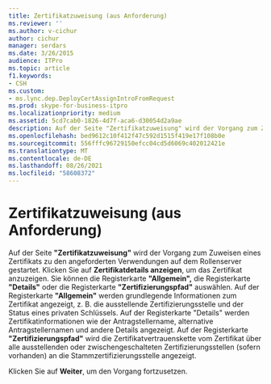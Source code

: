 ```yaml
---
title: Zertifikatzuweisung (aus Anforderung)
ms.reviewer: ''
ms.author: v-cichur
author: cichur
manager: serdars
ms.date: 3/26/2015
audience: ITPro
ms.topic: article
f1.keywords:
- CSH
ms.custom:
- ms.lync.dep.DeployCertAssignIntroFromRequest
ms.prod: skype-for-business-itpro
ms.localizationpriority: medium
ms.assetid: 5cd7cab0-1826-4d7f-aca6-d30054d2a9ae
description: Auf der Seite "Zertifikatzuweisung" wird der Vorgang zum Zuweisen eines Zertifikats zu den angeforderten Verwendungen auf dem Rollenserver gestartet. Klicken Sie auf Zertifikatdetails anzeigen, um das Zertifikat anzuzeigen. Sie können die Registerkarte "Allgemein", die Registerkarte "Details" oder die Registerkarte "Zertifizierungspfad" auswählen. Auf der Registerkarte "Allgemein" werden grundlegende Informationen zum Zertifikat angezeigt, z. B. die ausstellende Zertifizierungsstelle und der Status eines privaten Schlüssels. Auf der Registerkarte "Details" werden Zertifikatinformationen wie der Antragstellername, alternative Antragstellernamen und andere Details angezeigt. Auf der Registerkarte "Zertifizierungspfad" wird die Zertifikatkette der Vertrauensstellung aus dem Zertifikat über alle ausstellenden oder zwischengeschalteten Zertifizierungsstellen (sofern vorhanden) für die Stammzertifizierungsstelle angezeigt.
ms.openlocfilehash: bed9612c10f412f47c592d1515f419e17f108b0e
ms.sourcegitcommit: 556fffc96729150efcc04cd5d6069c402012421e
ms.translationtype: MT
ms.contentlocale: de-DE
ms.lasthandoff: 08/26/2021
ms.locfileid: "58608372"
---
```

# <a name="certificate-assignment-from-request"></a>Zertifikatzuweisung (aus Anforderung)
 
Auf der Seite **"Zertifikatzuweisung"** wird der Vorgang zum Zuweisen eines Zertifikats zu den angeforderten Verwendungen auf dem Rollenserver gestartet. Klicken Sie auf **Zertifikatdetails anzeigen**, um das Zertifikat anzuzeigen. Sie können die Registerkarte **"Allgemein",** die Registerkarte **"Details"** oder die Registerkarte **"Zertifizierungspfad"** auswählen. Auf der Registerkarte **"Allgemein"** werden grundlegende Informationen zum Zertifikat angezeigt, z. B. die ausstellende Zertifizierungsstelle und der Status eines privaten Schlüssels. Auf der Registerkarte "Details" werden Zertifikatinformationen wie der Antragstellername, alternative Antragstellernamen und andere Details angezeigt. Auf der Registerkarte **"Zertifizierungspfad"** wird die Zertifikatvertrauenskette vom Zertifikat über alle ausstellenden oder zwischengeschalteten Zertifizierungsstellen (sofern vorhanden) an die Stammzertifizierungsstelle angezeigt.
  
Klicken Sie auf **Weiter**, um den Vorgang fortzusetzen.
  

